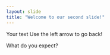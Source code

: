 ```yaml
---
layout: slide
title: "Welcome to our second slide!"
---
```

Your text
Use the left arrow to go back!

What do you expect?
